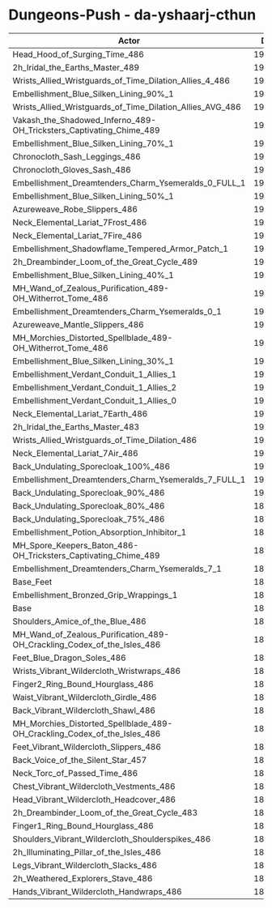 # Dungeons-Push - da-yshaarj-cthun
| Actor | DPS | Increase |
|---|:---:|:---:|
|Head_Hood_of_Surging_Time_486|192995|1.88%|
|2h_Iridal_the_Earths_Master_489|192410|1.57%|
|Wrists_Allied_Wristguards_of_Time_Dilation_Allies_4_486|192345|1.53%|
|Embellishment_Blue_Silken_Lining_90%_1|192268|1.49%|
|Wrists_Allied_Wristguards_of_Time_Dilation_Allies_AVG_486|191847|1.27%|
|Vakash_the_Shadowed_Inferno_489-OH_Tricksters_Captivating_Chime_489|191640|1.16%|
|Embellishment_Blue_Silken_Lining_70%_1|191640|1.16%|
|Chronocloth_Sash_Leggings_486|191624|1.15%|
|Chronocloth_Gloves_Sash_486|191287|0.98%|
|Embellishment_Dreamtenders_Charm_Ysemeralds_0_FULL_1|191052|0.85%|
|Embellishment_Blue_Silken_Lining_50%_1|191015|0.83%|
|Azureweave_Robe_Slippers_486|190954|0.80%|
|Neck_Elemental_Lariat_7Frost_486|190841|0.74%|
|Neck_Elemental_Lariat_7Fire_486|190827|0.73%|
|Embellishment_Shadowflame_Tempered_Armor_Patch_1|190826|0.73%|
|2h_Dreambinder_Loom_of_the_Great_Cycle_489|190728|0.68%|
|Embellishment_Blue_Silken_Lining_40%_1|190706|0.67%|
|MH_Wand_of_Zealous_Purification_489-OH_Witherrot_Tome_486|190638|0.63%|
|Embellishment_Dreamtenders_Charm_Ysemeralds_0_1|190612|0.62%|
|Azureweave_Mantle_Slippers_486|190556|0.59%|
|MH_Morchies_Distorted_Spellblade_489-OH_Witherrot_Tome_486|190391|0.50%|
|Embellishment_Blue_Silken_Lining_30%_1|190388|0.50%|
|Embellishment_Verdant_Conduit_1_Allies_1|190376|0.50%|
|Embellishment_Verdant_Conduit_1_Allies_2|190361|0.49%|
|Embellishment_Verdant_Conduit_1_Allies_0|190342|0.48%|
|Neck_Elemental_Lariat_7Earth_486|190302|0.46%|
|2h_Iridal_the_Earths_Master_483|190170|0.39%|
|Wrists_Allied_Wristguards_of_Time_Dilation_486|190122|0.36%|
|Neck_Elemental_Lariat_7Air_486|190088|0.34%|
|Back_Undulating_Sporecloak_100%_486|190051|0.32%|
|Embellishment_Dreamtenders_Charm_Ysemeralds_7_FULL_1|190039|0.32%|
|Back_Undulating_Sporecloak_90%_486|190003|0.30%|
|Back_Undulating_Sporecloak_80%_486|189936|0.26%|
|Back_Undulating_Sporecloak_75%_486|189883|0.24%|
|Embellishment_Potion_Absorption_Inhibitor_1|189756|0.17%|
|MH_Spore_Keepers_Baton_486-OH_Tricksters_Captivating_Chime_489|189747|0.16%|
|Embellishment_Dreamtenders_Charm_Ysemeralds_7_1|189702|0.14%|
|Base_Feet|189660|0.12%|
|Embellishment_Bronzed_Grip_Wrappings_1|189460|0.01%|
|Base|189437|0.00%|
|Shoulders_Amice_of_the_Blue_486|189376|-0.03%|
|MH_Wand_of_Zealous_Purification_489-OH_Crackling_Codex_of_the_Isles_486|189309|-0.07%|
|Feet_Blue_Dragon_Soles_486|189193|-0.13%|
|Wrists_Vibrant_Wildercloth_Wristwraps_486|189189|-0.13%|
|Finger2_Ring_Bound_Hourglass_486|189175|-0.14%|
|Waist_Vibrant_Wildercloth_Girdle_486|189143|-0.16%|
|Back_Vibrant_Wildercloth_Shawl_486|189099|-0.18%|
|MH_Morchies_Distorted_Spellblade_489-OH_Crackling_Codex_of_the_Isles_486|188992|-0.23%|
|Feet_Vibrant_Wildercloth_Slippers_486|188888|-0.29%|
|Back_Voice_of_the_Silent_Star_457|188825|-0.32%|
|Neck_Torc_of_Passed_Time_486|188803|-0.33%|
|Chest_Vibrant_Wildercloth_Vestments_486|188802|-0.34%|
|Head_Vibrant_Wildercloth_Headcover_486|188778|-0.35%|
|2h_Dreambinder_Loom_of_the_Great_Cycle_483|188691|-0.39%|
|Finger1_Ring_Bound_Hourglass_486|188651|-0.42%|
|Shoulders_Vibrant_Wildercloth_Shoulderspikes_486|188461|-0.52%|
|2h_Illuminating_Pillar_of_the_Isles_486|188419|-0.54%|
|Legs_Vibrant_Wildercloth_Slacks_486|188377|-0.56%|
|2h_Weathered_Explorers_Stave_486|188247|-0.63%|
|Hands_Vibrant_Wildercloth_Handwraps_486|188146|-0.68%|
